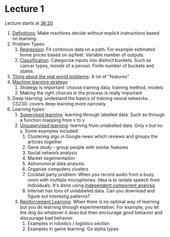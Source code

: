 # Lecture 1

Lecture starts at [36:20](https://www.youtube.com/watch?v=jGwO_UgTS7I&t=2180s)

1. [Definitions](https://youtu.be/jGwO_UgTS7I?list=PLoROMvodv4rMiGQp3WXShtMGgzqpfVfbU&t=2177): Make machines decide without explicit instructions based on learning.
1. Problem Types: 
    1. [Regression](https://youtu.be/jGwO_UgTS7I?list=PLoROMvodv4rMiGQp3WXShtMGgzqpfVfbU&t=2565): Fit continous data on a path. For example estimated home prices based on sq/feet. Variable number of outputs.
    1. [Classification](https://youtu.be/jGwO_UgTS7I?list=PLoROMvodv4rMiGQp3WXShtMGgzqpfVfbU&t=2585): Categorize inputs into distinct buckets. Such as cancer types, moods of a person. Finite number of buckets and states.
1. [Thing about the real world problems](https://youtu.be/jGwO_UgTS7I?list=PLoROMvodv4rMiGQp3WXShtMGgzqpfVfbU&t=2925): A lot of "features"
1. [Machine learning strategy](https://youtu.be/jGwO_UgTS7I?list=PLoROMvodv4rMiGQp3WXShtMGgzqpfVfbU&t=3587): 
    1. Strategy is important: choose training data, training method, models
    1. Making the right choices in the process is really important
1. Deep learning: undestand the basics of training neural networks. CS230: covers deep learning more narrowly.
1. Learning types:
    1. [Supervised learning](https://youtu.be/jGwO_UgTS7I?list=PLoROMvodv4rMiGQp3WXShtMGgzqpfVfbU&t=3129): learning through labelled data. Such as through a function mapping from x to y
    1. [Unsupervised learning](https://youtu.be/jGwO_UgTS7I?list=PLoROMvodv4rMiGQp3WXShtMGgzqpfVfbU&t=3893): learning from unlabelled data. Only x but no y. Some examples included:
        1. Clustering algo in Google news which reviews and groups the articles together  
        1. Gene study - group people with similar features
        1. Social network analysis
        1. Market segementation
        1. Astronomical data analysis
        1. Organize computers clusters
        1. Cocktail party problem: When you record audio from a busy room with multiple microphones. Idea is to isolate speech from individuals. It's done using [Independent component analysis](https://en.wikipedia.org/wiki/Independent_component_analysis)
        1. Internet has tons of unlabbeled data. Can you download and figure out interestig patterns?
    1. [Reinforcement Learning](https://youtu.be/jGwO_UgTS7I?list=PLoROMvodv4rMiGQp3WXShtMGgzqpfVfbU&t=4326): When there is no optimal way of learning but you do learning through experimentation. For example, you let the dog do whatever it does but then encourage good behavior and discourage bad behavior.
        1. Examples in robotics / logistics section
        1. Examples in game learning: Go alpha types
